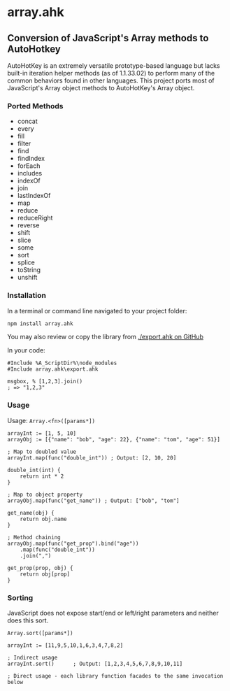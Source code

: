 # array.ahk
## Conversion of JavaScript's Array methods to AutoHotkey

AutoHotKey is an extremely versatile prototype-based language but lacks built-in iteration helper methods (as of 1.1.33.02) to perform many of the common behaviors found in other languages. This project ports most of JavaScript's Array object methods to AutoHotKey's Array object.

### Ported Methods
* concat
* every
* fill
* filter
* find
* findIndex
* forEach
* includes
* indexOf
* join
* lastIndexOf
* map
* reduce
* reduceRight
* reverse
* shift
* slice
* some
* sort
* splice
* toString
* unshift

### Installation

In a terminal or command line navigated to your project folder:

```bash
npm install array.ahk
```
You may also review or copy the library from [./export.ahk on GitHub](https://raw.githubusercontent.com/chunjee/array.ahk/master/export.ahk)


In your code:

```autohotkey
#Include %A_ScriptDir%\node_modules
#Include array.ahk\export.ahk

msgbox, % [1,2,3].join()
; => "1,2,3"
```

### Usage

Usage: `Array.<fn>([params*])`
```autohotkey
arrayInt := [1, 5, 10]
arrayObj := [{"name": "bob", "age": 22}, {"name": "tom", "age": 51}]

; Map to doubled value
arrayInt.map(func("double_int")) ; Output: [2, 10, 20]

double_int(int) {
	return int * 2
}

; Map to object property
arrayObj.map(func("get_name")) ; Output: ["bob", "tom"]

get_name(obj) {
	return obj.name
}

; Method chaining
arrayObj.map(func("get_prop").bind("age"))
	.map(func("double_int"))
	.join(",")

get_prop(prop, obj) {
	return obj[prop]
}
```

### Sorting

JavaScript does not expose start/end or left/right parameters and neither does this sort.

`Array.sort([params*])`  
```autohotkey
arrayInt := [11,9,5,10,1,6,3,4,7,8,2]

; Indirect usage
arrayInt.sort()      ; Output: [1,2,3,4,5,6,7,8,9,10,11]

; Direct usage - each library function facades to the same invocation below
```
